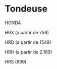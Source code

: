 # Tondeuse

HONDA

HRX (a partir de 759)

HRD (a partir de 1549)


HRH (a partir de 2.169)


HRS (899)

